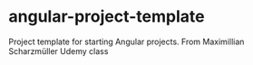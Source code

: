 # angular-project-template
Project template for starting Angular projects.  From Maximillian Scharzmüller Udemy class
